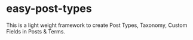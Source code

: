 # easy-post-types
This is a light weight framework to create Post Types, Taxonomy, Custom Fields in Posts &amp; Terms.

